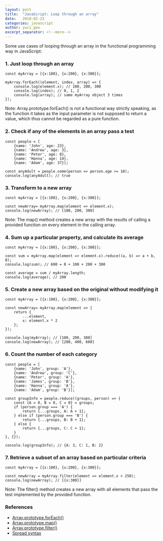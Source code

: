 ```yaml
---
layout: post
title:  "JavaScript: Loop through an array"
date:   2018-02-23
categories: javascript
author: yuci_gou
excerpt_separator: <!--more-->
---
```


Some use cases of looping through an array in the functional programming way in JavaScript:

### 1. Just loop through an array

	const myArray = [{x:100}, {x:200}, {x:300}];

	myArray.forEach((element, index, array) => {
		console.log(element.x); // 100, 200, 300
		console.log(index); // 0, 1, 2
		console.log(array); // same myArray object 3 times
	});

Note: Array.prototype.forEach() is not a functional way strictly speaking, as the function it takes as the input parameter is not supposed to return a value, which thus cannot be regarded as a pure function.

<!--more-->

### 2. Check if any of the elements in an array pass a test

    const people = [
        {name: 'John', age: 23}, 
        {name: 'Andrew', age: 3}, 
        {name: 'Peter', age: 8}, 
        {name: 'Hanna', age: 14}, 
        {name: 'Adam', age: 37}];

    const anyAdult = people.some(person => person.age >= 18);
    console.log(anyAdult); // true

### 3. Transform to a new array

    const myArray = [{x:100}, {x:200}, {x:300}];

    const newArray= myArray.map(element => element.x);
    console.log(newArray); // [100, 200, 300]

Note: The map() method creates a new array with the results of calling a provided function on every element in the calling array.

### 4. Sum up a particular property, and calculate its average

    const myArray = [{x:100}, {x:200}, {x:300}];

    const sum = myArray.map(element => element.x).reduce((a, b) => a + b, 0);
    console.log(sum); // 600 = 0 + 100 + 200 + 300

    const average = sum / myArray.length;
    console.log(average); // 200

### 5. Create a new array based on the original without modifying it

    const myArray = [{x:100}, {x:200}, {x:300}];

    const newArray= myArray.map(element => {
        return {
            ...element,
            x: element.x * 2
        };
    });

    console.log(myArray); // [100, 200, 300]
    console.log(newArray); // [200, 400, 600]

### 6. Count the number of each category

    const people = [
        {name: 'John', group: 'A'}, 
        {name: 'Andrew', group: 'C'}, 
        {name: 'Peter', group: 'A'}, 
        {name: 'James', group: 'B'}, 
        {name: 'Hanna', group: 'A'}, 
        {name: 'Adam', group: 'B'}];

    const groupInfo = people.reduce((groups, person) => {
        const {A = 0, B = 0, C = 0} = groups;
        if (person.group === 'A') {
            return {...groups, A: A + 1};
        } else if (person.group === 'B') {
            return {...groups, B: B + 1};
        } else {
            return {...groups, C: C + 1};
        }
    }, {});

    console.log(groupInfo); // {A: 3, C: 1, B: 2}

### 7. Retrieve a subset of an array based on particular criteria

    const myArray = [{x:100}, {x:200}, {x:300}];

    const newArray = myArray.filter(element => element.x > 250);
    console.log(newArray); // [{x:300}]	

Note: The filter() method creates a new array with all elements that pass the test implemented by the provided function.

### References
 * [Array.prototype.forEach()][1]
 * [Array.prototype.map()][2]
 * [Array.prototype.filter()][3]
 * [Spread syntax][4]


  [1]: https://developer.mozilla.org/en-US/docs/Web/JavaScript/Reference/Global_Objects/Array/forEach
  [2]: https://developer.mozilla.org/en-US/docs/Web/JavaScript/Reference/Global_Objects/Array/map
  [3]: https://developer.mozilla.org/en-US/docs/Web/JavaScript/Reference/Global_Objects/Array/filter
  [4]: https://developer.mozilla.org/en-US/docs/Web/JavaScript/Reference/Operators/Spread_syntax
